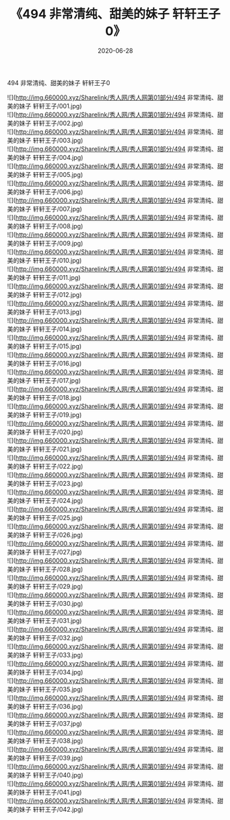 ﻿---
layout: post
title:  《494 非常清纯、甜美的妹子 轩轩王子0》
date:   2020-06-28
img: http://img.660000.xyz/Sharelink/秀人网/秀人网第01部分/494 非常清纯、甜美的妹子 轩轩王子0/000.jpg
categories: [美女, 清纯, 唯美]
---

494 非常清纯、甜美的妹子 轩轩王子0

  ![](http://img.660000.xyz/Sharelink/秀人网/秀人网第01部分/494 非常清纯、甜美的妹子 轩轩王子/001.jpg) <br> ![](http://img.660000.xyz/Sharelink/秀人网/秀人网第01部分/494 非常清纯、甜美的妹子 轩轩王子/002.jpg) <br> ![](http://img.660000.xyz/Sharelink/秀人网/秀人网第01部分/494 非常清纯、甜美的妹子 轩轩王子/003.jpg) <br> ![](http://img.660000.xyz/Sharelink/秀人网/秀人网第01部分/494 非常清纯、甜美的妹子 轩轩王子/004.jpg) <br> ![](http://img.660000.xyz/Sharelink/秀人网/秀人网第01部分/494 非常清纯、甜美的妹子 轩轩王子/005.jpg) <br> ![](http://img.660000.xyz/Sharelink/秀人网/秀人网第01部分/494 非常清纯、甜美的妹子 轩轩王子/006.jpg) <br> ![](http://img.660000.xyz/Sharelink/秀人网/秀人网第01部分/494 非常清纯、甜美的妹子 轩轩王子/007.jpg) <br> ![](http://img.660000.xyz/Sharelink/秀人网/秀人网第01部分/494 非常清纯、甜美的妹子 轩轩王子/008.jpg) <br> ![](http://img.660000.xyz/Sharelink/秀人网/秀人网第01部分/494 非常清纯、甜美的妹子 轩轩王子/009.jpg) <br> ![](http://img.660000.xyz/Sharelink/秀人网/秀人网第01部分/494 非常清纯、甜美的妹子 轩轩王子/010.jpg) <br> ![](http://img.660000.xyz/Sharelink/秀人网/秀人网第01部分/494 非常清纯、甜美的妹子 轩轩王子/011.jpg) <br> ![](http://img.660000.xyz/Sharelink/秀人网/秀人网第01部分/494 非常清纯、甜美的妹子 轩轩王子/012.jpg) <br> ![](http://img.660000.xyz/Sharelink/秀人网/秀人网第01部分/494 非常清纯、甜美的妹子 轩轩王子/013.jpg) <br> ![](http://img.660000.xyz/Sharelink/秀人网/秀人网第01部分/494 非常清纯、甜美的妹子 轩轩王子/014.jpg) <br> ![](http://img.660000.xyz/Sharelink/秀人网/秀人网第01部分/494 非常清纯、甜美的妹子 轩轩王子/015.jpg) <br> ![](http://img.660000.xyz/Sharelink/秀人网/秀人网第01部分/494 非常清纯、甜美的妹子 轩轩王子/016.jpg) <br> ![](http://img.660000.xyz/Sharelink/秀人网/秀人网第01部分/494 非常清纯、甜美的妹子 轩轩王子/017.jpg) <br> ![](http://img.660000.xyz/Sharelink/秀人网/秀人网第01部分/494 非常清纯、甜美的妹子 轩轩王子/018.jpg) <br> ![](http://img.660000.xyz/Sharelink/秀人网/秀人网第01部分/494 非常清纯、甜美的妹子 轩轩王子/019.jpg) <br> ![](http://img.660000.xyz/Sharelink/秀人网/秀人网第01部分/494 非常清纯、甜美的妹子 轩轩王子/020.jpg) <br> ![](http://img.660000.xyz/Sharelink/秀人网/秀人网第01部分/494 非常清纯、甜美的妹子 轩轩王子/021.jpg) <br> ![](http://img.660000.xyz/Sharelink/秀人网/秀人网第01部分/494 非常清纯、甜美的妹子 轩轩王子/022.jpg) <br> ![](http://img.660000.xyz/Sharelink/秀人网/秀人网第01部分/494 非常清纯、甜美的妹子 轩轩王子/023.jpg) <br> ![](http://img.660000.xyz/Sharelink/秀人网/秀人网第01部分/494 非常清纯、甜美的妹子 轩轩王子/024.jpg) <br> ![](http://img.660000.xyz/Sharelink/秀人网/秀人网第01部分/494 非常清纯、甜美的妹子 轩轩王子/025.jpg) <br> ![](http://img.660000.xyz/Sharelink/秀人网/秀人网第01部分/494 非常清纯、甜美的妹子 轩轩王子/026.jpg) <br> ![](http://img.660000.xyz/Sharelink/秀人网/秀人网第01部分/494 非常清纯、甜美的妹子 轩轩王子/027.jpg) <br> ![](http://img.660000.xyz/Sharelink/秀人网/秀人网第01部分/494 非常清纯、甜美的妹子 轩轩王子/028.jpg) <br> ![](http://img.660000.xyz/Sharelink/秀人网/秀人网第01部分/494 非常清纯、甜美的妹子 轩轩王子/029.jpg) <br> ![](http://img.660000.xyz/Sharelink/秀人网/秀人网第01部分/494 非常清纯、甜美的妹子 轩轩王子/030.jpg) <br> ![](http://img.660000.xyz/Sharelink/秀人网/秀人网第01部分/494 非常清纯、甜美的妹子 轩轩王子/031.jpg) <br> ![](http://img.660000.xyz/Sharelink/秀人网/秀人网第01部分/494 非常清纯、甜美的妹子 轩轩王子/032.jpg) <br> ![](http://img.660000.xyz/Sharelink/秀人网/秀人网第01部分/494 非常清纯、甜美的妹子 轩轩王子/033.jpg) <br> ![](http://img.660000.xyz/Sharelink/秀人网/秀人网第01部分/494 非常清纯、甜美的妹子 轩轩王子/034.jpg) <br> ![](http://img.660000.xyz/Sharelink/秀人网/秀人网第01部分/494 非常清纯、甜美的妹子 轩轩王子/035.jpg) <br> ![](http://img.660000.xyz/Sharelink/秀人网/秀人网第01部分/494 非常清纯、甜美的妹子 轩轩王子/036.jpg) <br> ![](http://img.660000.xyz/Sharelink/秀人网/秀人网第01部分/494 非常清纯、甜美的妹子 轩轩王子/037.jpg) <br> ![](http://img.660000.xyz/Sharelink/秀人网/秀人网第01部分/494 非常清纯、甜美的妹子 轩轩王子/038.jpg) <br> ![](http://img.660000.xyz/Sharelink/秀人网/秀人网第01部分/494 非常清纯、甜美的妹子 轩轩王子/039.jpg) <br> ![](http://img.660000.xyz/Sharelink/秀人网/秀人网第01部分/494 非常清纯、甜美的妹子 轩轩王子/040.jpg) <br> ![](http://img.660000.xyz/Sharelink/秀人网/秀人网第01部分/494 非常清纯、甜美的妹子 轩轩王子/041.jpg) <br> ![](http://img.660000.xyz/Sharelink/秀人网/秀人网第01部分/494 非常清纯、甜美的妹子 轩轩王子/042.jpg) <br>